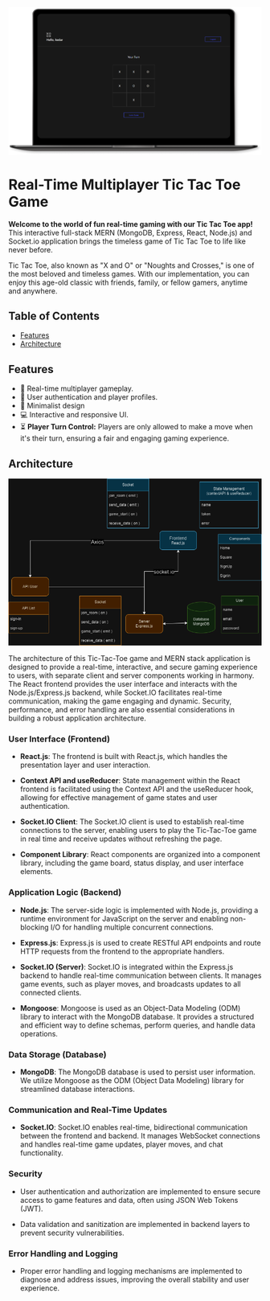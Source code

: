 <p align="center">
  <img src="showcase.png" alt="Tic Tac Toe Logo" width="600" />
</p>

# Real-Time Multiplayer Tic Tac Toe Game

**Welcome to the world of fun real-time gaming with our Tic Tac Toe app!** This interactive full-stack MERN (MongoDB, Express, React, Node.js) and Socket.io application brings the timeless game of Tic Tac Toe to life like never before.

Tic Tac Toe, also known as "X and O" or "Noughts and Crosses," is one of the most beloved and timeless games. With our implementation, you can enjoy this age-old classic with friends, family, or fellow gamers, anytime and anywhere.


## Table of Contents

- [Features](#features)
- [Architecture](#architecture)

## Features

- 🚀 Real-time multiplayer gameplay.
- 👥 User authentication and player profiles.
- 🎨 Minimalist design
- 💻 Interactive and responsive UI.
- ⏳ **Player Turn Control:** Players are only allowed to make a move when it's their turn, ensuring a fair and engaging gaming experience.

## Architecture

<p align="center">
  <img src="architecture.png" alt="Tic Tac Toe Logo" width="600" />
</p>

The architecture of this Tic-Tac-Toe game and MERN stack application is designed to provide a real-time, interactive, and secure gaming experience to users, with separate client and server components working in harmony. The React frontend provides the user interface and interacts with the Node.js/Express.js backend, while Socket.IO facilitates real-time communication, making the game engaging and dynamic. Security, performance, and error handling are also essential considerations in building a robust application architecture.

### User Interface (Frontend)

- **React.js**: The frontend is built with React.js, which handles the presentation layer and user interaction.

- **Context API and useReducer**: State management within the React frontend is facilitated using the Context API and the useReducer hook, allowing for effective management of game states and user authentication.

- **Socket.IO Client**: The Socket.IO client is used to establish real-time connections to the server, enabling users to play the Tic-Tac-Toe game in real time and receive updates without refreshing the page.

- **Component Library**: React components are organized into a component library, including the game board, status display, and user interface elements.

### Application Logic (Backend)

- **Node.js**: The server-side logic is implemented with Node.js, providing a runtime environment for JavaScript on the server and enabling non-blocking I/O for handling multiple concurrent connections.

- **Express.js**: Express.js is used to create RESTful API endpoints and route HTTP requests from the frontend to the appropriate handlers.

- **Socket.IO (Server)**: Socket.IO is integrated within the Express.js backend to handle real-time communication between clients. It manages game events, such as player moves, and broadcasts updates to all connected clients.

- **Mongoose**: Mongoose is used as an Object-Data Modeling (ODM) library to interact with the MongoDB database. It provides a structured and efficient way to define schemas, perform queries, and handle data operations.

### Data Storage (Database)

- **MongoDB**: The MongoDB database is used to persist user information. We utilize Mongoose as the ODM (Object Data Modeling) library for streamlined database interactions.


### Communication and Real-Time Updates

- **Socket.IO**: Socket.IO enables real-time, bidirectional communication between the frontend and backend. It manages WebSocket connections and handles real-time game updates, player moves, and chat functionality.

### Security

- User authentication and authorization are implemented to ensure secure access to game features and data, often using JSON Web Tokens (JWT).

- Data validation and sanitization are implemented in backend layers to prevent security vulnerabilities.

### Error Handling and Logging

- Proper error handling and logging mechanisms are implemented to diagnose and address issues, improving the overall stability and user experience.
